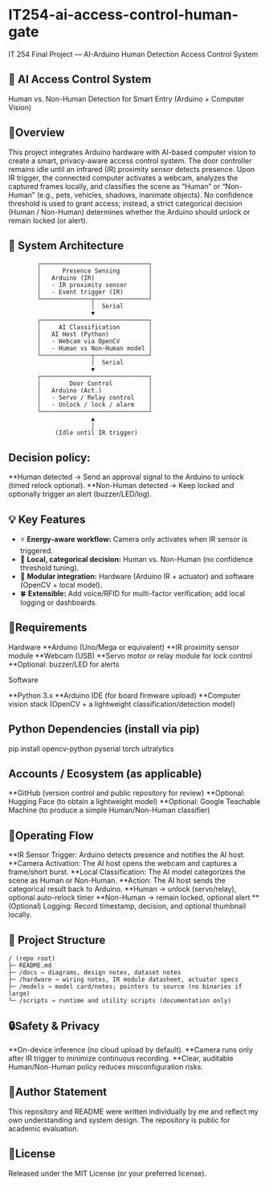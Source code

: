 # IT254-ai-access-control-human-gate
IT 254 Final Project — AI-Arduino Human Detection Access Control System

## 🔐 AI Access Control System
Human vs. Non-Human Detection for Smart Entry (Arduino + Computer Vision)

## 📘Overview
This project integrates Arduino hardware with AI-based computer vision to create a smart, privacy-aware access control system. The door controller remains idle until an infrared (IR) proximity sensor detects presence. Upon IR trigger, the connected computer activates a webcam, analyzes the captured frames locally, and classifies the scene as “Human” or “Non-Human” (e.g., pets, vehicles, shadows, inanimate objects).
No confidence threshold is used to grant access; instead, a strict categorical decision (Human / Non-Human) determines whether the Arduino should unlock or remain locked (or alert).

## 🧩 System Architecture
            ┌──────────────────────────────┐
            │      Presence Sensing        │
            │   Arduino (IR)               │
            │   - IR proximity sensor      │
            │   - Event trigger (IR)       │
            └──────────────┬───────────────┘
                           │  Serial
                           ▼
            ┌──────────────────────────────┐
            │     AI Classification        │
            │   AI Host (Python)           │
            │   - Webcam via OpenCV        │
            │   - Human vs Non-Human model │
            └──────────────┬───────────────┘
                           │  Serial
                           ▼
            ┌──────────────────────────────┐
            │        Door Control          │
            │   Arduino (Act.)             │
            │   - Servo / Relay control    │
            │   - Unlock / lock / alarm    │
            └──────────────────────────────┘
                           ▲
                           │
                 (Idle until IR trigger)


## Decision policy:

**Human detected → Send an approval signal to the Arduino to unlock (timed relock optional).
**Non-Human detected → Keep locked and optionally trigger an alert (buzzer/LED/log).

## 💡 Key Features  

- ⚡ **Energy-aware workflow:** Camera only activates when IR sensor is triggered.  
- 🧠 **Local, categorical decision:** Human vs. Non-Human (no confidence threshold tuning).  
- 🧩 **Modular integration:** Hardware (Arduino IR + actuator) and software (OpenCV + local model).  
- 🍀 **Extensible:** Add voice/RFID for multi-factor verification; add local logging or dashboards.  


## 🧰Requirements

Hardware
**Arduino (Uno/Mega or equivalent)
**IR proximity sensor module
**Webcam (USB)
**Servo motor or relay module for lock control
**Optional: buzzer/LED for alerts

Software

**Python 3.x
**Arduino IDE (for board firmware upload)
**Computer vision stack (OpenCV + a lightweight classification/detection model)

## Python Dependencies (install via pip)

pip install opencv-python pyserial torch ultralytics

## Accounts / Ecosystem (as applicable)

**GitHub (version control and public repository for review)
**Optional: Hugging Face (to obtain a lightweight model)
**Optional: Google Teachable Machine (to produce a simple Human/Non-Human classifier)

## 🔄Operating Flow

**IR Sensor Trigger: Arduino detects presence and notifies the AI host.
**Camera Activation: The AI host opens the webcam and captures a frame/short burst.
**Local Classification: The AI model categorizes the scene as Human or Non-Human.
**Action: The AI host sends the categorical result back to Arduino.
**Human → unlock (servo/relay), optional auto-relock timer
**Non-Human → remain locked, optional alert
**(Optional) Logging: Record timestamp, decision, and optional thumbnail locally.

## 📂 Project Structure  

```
/ (repo root)
├─ README.md
├─ /docs → diagrams, design notes, dataset notes
├─ /hardware → wiring notes, IR module datasheet, actuator specs
├─ /models → model card/notes; pointers to source (no binaries if large)
└─ /scripts → runtime and utility scripts (documentation only)
```

## 🔒Safety & Privacy

**On-device inference (no cloud upload by default).
**Camera runs only after IR trigger to minimize continuous recording.
**Clear, auditable Human/Non-Human policy reduces misconfiguration risks.

## 👤Author Statement
This repository and README were written individually by me and reflect my own understanding and system design. The repository is public for academic evaluation.

## 📜License
Released under the MIT License (or your preferred license).
